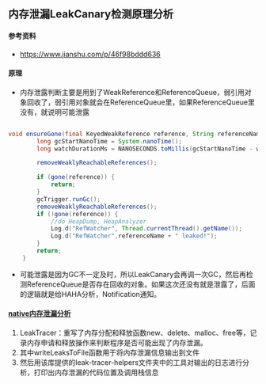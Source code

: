 ## 内存泄漏LeakCanary检测原理分析

#### 参考资料
* https://www.jianshu.com/p/46f98bddd636

#### 原理
* 内存泄露判断主要是用到了WeakReference和ReferenceQueue，弱引用对象回收了，弱引用对象就会在ReferenceQueue里，如果ReferenceQueue里没有，就说明可能泄露

```java

void ensureGone(final KeyedWeakReference reference, String referenceName, final long watchStartNanoTime) {
        long gcStartNanoTime = System.nanoTime();
        long watchDurationMs = NANOSECONDS.toMillis(gcStartNanoTime - watchStartNanoTime);

        removeWeaklyReachableReferences();

        if (gone(reference)) {
            return;
        }
        gcTrigger.runGc();
        removeWeaklyReachableReferences();
        if (!gone(reference)) {
            //do HeapDump, HeapAnalyzer
            Log.d("RefWatcher", Thread.currentThread().getName());
            Log.d("RefWatcher",referenceName + " leaked!");
        }
        return;
    }

```

* 可能泄露是因为GC不一定及时，所以LeakCanary会再调一次GC，然后再检测ReferenceQueue是否存在回收的对象。如果这次还没有就是泄露了，后面的逻辑就是给HAHA分析，Notification通知。


#### [native内存泄漏分析](https://juejin.cn/post/6844903974991036424)
1. LeakTracer：重写了内存分配和释放函数new、delete、malloc、free等，记录内存申请和释放操作来判断程序是否可能出现了内存泄漏。
2. 其中writeLeaksToFile函数用于将内存泄漏信息输出到文件
3. 然后用该库提供的leak-tracer-helpers文件夹中的工具对输出的日志进行分析，打印出内存泄漏的代码位置及调用栈信息